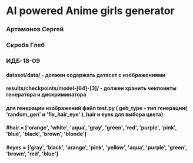 # AI powered Anime girls generator
### Артамонов Сергей
### Скроба Глеб
### ИДБ-18-09
#### dataset/data/ - должен содержать датасет с изображениями
#### results/checkpoints/model-[64]-[3]/ - должен хранить чекпоинты генератора и дискриминатора
#### для генерации изображений файл test.py ( geb_type - тип генерации( 'random_gen' и 'fix_hair_eye' ), hair и  eyes для выбора цвета)
####    #hair = ['orange', 'white', 'aqua', 'gray', 'green', 'red', 'purple', 'pink', 'blue', 'black', 'brown', 'blonde']
####    #eyes = ['gray', 'black', 'orange', 'pink', 'yellow', 'aqua', 'purple', 'green', 'brown', 'red', 'blue']
